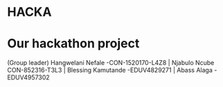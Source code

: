 # HACKA
# Our hackathon project
(Group leader) Hangwelani Nefale -CON-1520170-L4Z8 |
Njabulo Ncube CON-852316-T3L3 |
Blessing Kamutande -EDUV4829271 |
Abass Alaga - EDUV4957302
